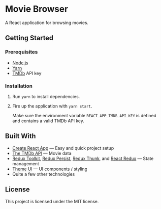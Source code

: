# Movie Browser

A React application for browsing movies.

## Getting Started

### Prerequisites

- [Node.js](https://nodejs.org/)
- [Yarn](https://yarnpkg.com/)
- [TMDb](https://www.themoviedb.org/) API key

### Installation

1. Run `yarn` to install dependencies.
1. Fire up the application with `yarn start`.

   Make sure the environment variable `REACT_APP_TMDB_API_KEY` is defined and contains a valid TMDb
   API key.

## Built With

- [Create React App](https://create-react-app.dev/) &mdash; Easy and quick project setup
- [The TMDb API](https://developers.themoviedb.org/3/) &mdash; Movie data
- [Redux Toolkit](https://redux-toolkit.js.org/), [Redux
  Persist](https://github.com/rt2zz/redux-persist/), [Redux
  Thunk](https://github.com/reduxjs/redux-thunk/), and [React Redux](https://react-redux.js.org/)
  &mdash; State management
- [Theme UI](https://theme-ui.com/) &mdash; UI components / styling
- Quite a few other technologies

## License

This project is licensed under the MIT license.
